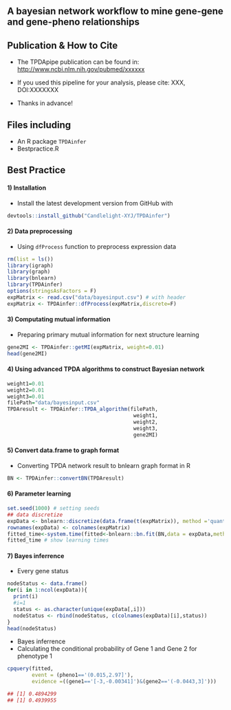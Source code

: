 ## A bayesian network workflow to mine gene-gene and gene-pheno relationships


## Publication & How to Cite
+ The TPDApipe publication can be found in: http://www.ncbi.nlm.nih.gov/pubmed/xxxxxx

+ If you used this pipeline for your analysis, please cite: XXX, DOI:XXXXXXX

+ Thanks in advance!

## Files including
+ An R package `TPDAinfer`
+ Bestpractice.R

## Best Practice

#### 1) Installation
+ Install the latest development version from GitHub with
```r
devtools::install_github("Candlelight-XYJ/TPDAinfer")
```

#### 2) Data preprocessing
+ Using `dfProcess` function to preprocess expression data
```r
rm(list = ls())
library(igraph)
library(graph)
library(bnlearn)
library(TPDAinfer)
options(stringsAsFactors = F)
expMatrix <- read.csv("data/bayesinput.csv") # with header
expMatrix <- TPDAinfer::dfProcess(expMatrix,discrete=F)
```
#### 3) Computating mutual information
+ Preparing primary mutual information for next structure learning
```r
gene2MI <- TPDAinfer::getMI(expMatrix, weight=0.01)
head(gene2MI)
```

#### 4) Using advanced TPDA algorithms to construct Bayesian network
```r
weight1=0.01
weight2=0.01
weight3=0.01
filePath="data/bayesinput.csv"
TPDAresult <- TPDAinfer::TPDA_algorithm(filePath,
                                         weight1,
                                         weight2,
                                         weight3,
                                         gene2MI)
```

#### 5) Convert data.frame to graph format
+ Converting TPDA network result to bnlearn graph format in R 
```r
BN <- TPDAinfer::convertBN(TPDAresult)
```

#### 6) Parameter learning
```r
set.seed(1000) # setting seeds
## data discretize
expData <- bnlearn::discretize(data.frame(t(expMatrix)), method ='quantile', breaks=2 )
rownames(expData) <- colnames(expMatrix)
fitted_time<-system.time(fitted<-bnlearn::bn.fit(BN,data = expData,method='bayes')) # bayes only for discrete data
fitted_time # show learning times
```

#### 7) Bayes inferrence
+ Every gene status
```r
nodeStatus <- data.frame()
for(i in 1:ncol(expData)){
  print(i)
  #i=1
  status <- as.character(unique(expData[,i]))
  nodeStatus <- rbind(nodeStatus, c(colnames(expData)[i],status))
}
head(nodeStatus)
```

+ Bayes inferrence
+ Calculating the conditional probability of Gene 1 and Gene 2 for phenotype 1
```r
cpquery(fitted,
        event = (pheno1=='(0.015,2.97]'),
        evidence =((gene1=='[-3,-0.00341]')&(gene2=='(-0.0443,3]')))

## [1] 0.4894299
## [1] 0.4939955
```

